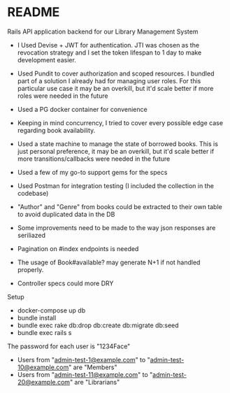 # README

Rails API application backend for our Library Management System

- I Used Devise + JWT for authentication. JTI was chosen as the revocation strategy and I set the token lifespan to 1 day to make development easier.
- Used Pundit to cover authorization and scoped resources. I bundled part of a solution I already had for managing user roles. For this particular use case it may be an overkill, but it'd scale better if more roles were needed in the future
- Used a PG docker container for convenience
- Keeping in mind concurrency, I tried to cover every possible edge case regarding book availability.
- Used a state machine to manage the state of borrowed books. This is just personal preference, it may be an overkill, but it'd scale better if more transitions/callbacks were needed in the future
- Used a few of my go-to support gems for the specs
- Used Postman for integration testing (I included the collection in the codebase)

- "Author" and "Genre" from books could be extracted to their own table to avoid duplicated data in the DB
- Some improvements need to be made to the way json responses are seriliazed
- Pagination on #index endpoints is needed
- The usage of Book#available? may generate N+1 if not handled properly.
- Controller specs could more DRY


Setup
- docker-compose up db
- bundle install
- bundle exec rake db:drop db:create db:migrate db:seed
- bundle exec rails s


The password for each user is "1234Face"
- Users from "admin-test-1@example.com" to "admin-test-10@example.com" are "Members"
- Users from "admin-test-11@example.com" to "admin-test-20@example.com" are "Librarians"
